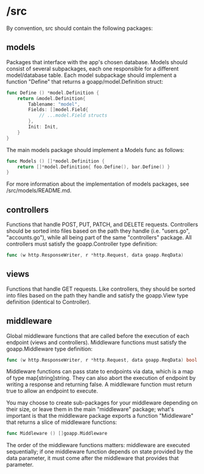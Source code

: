 # /src
By convention, src should contain the following packages:
## models
Packages that interface with the app's chosen database.
Models should consist of several subpackages, each one responsible for a
different model/database table.
Each model subpackage should implement a function "Define" that returns a
goapp/model.Definition struct:
```go
func Define () *model.Definition {
	return &model.Definition{
		Tablename: "model",
		Fields: []model.Field{
			// ...model.Field structs
		},
		Init: Init,
	}
}
```
The main models package should implement a Models func as follows:
```go
func Models () []*model.Definition {
	return []*model.Definition{ foo.Define(), bar.Define() }
}
```
For more information about the implementation of models packages, see
/src/models/README.md.

## controllers
Functions that handle POST, PUT, PATCH, and DELETE requests.
Controllers should be sorted into files based on the path they handle
(i.e. "users.go", "accounts.go"), while all being part of the same
"controllers" package.
All controllers must satisfy the goapp.Controller type definition:
```go
func (w http.ResponseWriter, r *http.Request, data goapp.ReqData)
```
## views
Functions that handle GET requests.
Like controllers, they should be sorted into files based on the path they
handle and satisfy the goapp.View type definition (identical to Controller).

## middleware
Global middleware functions that are called before the execution of each
endpoint (views and controllers).
Middleware functions must satisfy the goapp.Middleware type definition:
```go
func (w http.ResponseWriter, r *http.Request, data goapp.ReqData) bool
```
Middleware functions can pass state to endpoints via data, which is a map of
type map[string]string. They can also abort the execution of endpoint by
writing a response and returning false. A middleware function must return
true to allow an endpoint to execute.

You may choose to create sub-packages for your middleware depending on their
size, or leave them in the main "middleware" package; what's important is that
the middleware package exports a function "Middleware" that returns a slice of middleware
functions:
```go
func Middleware () []goapp.Middleware
```
The order of the middleware functions matters: middleware are executed
sequentially; if one middleware function depends on state provided by the
data parameter, it must come after the middleware that provides that
parameter.

